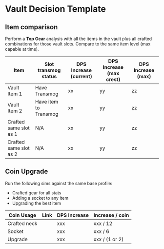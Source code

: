 # Vault Decision Template

## Item comparison

Perform a **Top Gear** analysis with all the items in the vault plus all crafted combinations for those vault slots. Compare to the same item level (max capable at time).

<Link to Raidbots>

| Item                   | Slot transmog status  | DPS Increase (current) | DPS Increase (max crest) | DPS Increase (max) |
| ---------------------- | --------------------- | ---------------------- | ------------------------ | ------------------ |
| Vault Item 1           | Have Transmog         | xx                     | yy                       | zz                 |
| Vault Item 2           | Have item to Transmog | xx                     | yy                       | zz                 |
| Crafted same slot as 1 | N/A                   | xx                     | yy                       | zz                 |
| Crafted same slot as 2 | N/A                   | xx                     | yy                       | zz                 |

## Coin Upgrade

Run the following sims against the same base profile:

* Crafted gear for all stats
* Adding a socket to any item
* Upgrading the best item

| Coin Usage   | Link   | DPS Increase | Increase / coin |
| ------------ | ------ | ------------ | --------------- |
| Crafted neck | <Link> | xxx          | xxx / 12        |
| Socket       | <Link> | xxx          | xxx / 6         |
| Upgrade      | <Link> | xxx          | xxx / (1 or 2)  |
